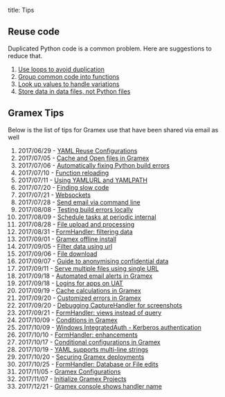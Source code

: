title: Tips

## Reuse code

Duplicated Python code is a common problem. Here are suggestions to reduce that.

1. [Use loops to avoid duplication](reuse-loops.md)
1. [Group common code into functions](reuse-functions.md)
1. [Look up values to handle variations](reuse-dicts.md)
1. [Store data in data files, not Python files](reuse-data-files.md)

## Gramex Tips

Below is the list of tips for Gramex use that have been shared via email as well

1. 2017/06/29 - [YAML Reuse Configurations](yaml-reuse-configurations.md)
1. 2017/07/05 - [Cache and Open files in Gramex](gramex-cache-open.md)
1. 2017/07/06 - [Automatically fixing Python build errors](fixing-python-build-errors.md)
1. 2017/07/10 - [Function reloading](function-reloading.md)
1. 2017/07/11 - [Using YAMLURL and YAMLPATH](using-yamlurl-yamlpath.md)
1. 2017/07/20 - [Finding slow code](finding-slow-code.md)
1. 2017/07/21 - [Websockets](websockets.md)
1. 2017/07/28 - [Send email via command line](send-email-command-line.md)
1. 2017/08/08 - [Testing build errors locally](testing-build-errors-locally.md)
1. 2017/08/09 - [Schedule tasks at periodic internal](schedule-tasks.md)
1. 2017/08/28 - [File upload and processing](file-upload-processing.md)
1. 2017/08/31 - [FormHandler: filtering data](formhandler-filtering-data-with-ease.md)
1. 2017/09/01 - [Gramex offline install](gramex-offline-install.md)
1. 2017/09/05 - [Filter data using url](filter-data-using-url.md)
1. 2017/09/06 - [File download](file-download.md)
1. 2017/09/07 - [Guide to anonymising confidential data](guide-to-anonymising-data.md)
1. 2017/09/11 - [Serve multiple files using single URL](serve-multiple-files-under-a-single-url.md)
1. 2017/09/18 - [Automated email alerts in Gramex](automated-email-alters-in-gramex.md)
1. 2017/09/18 - [Logins for apps on UAT](logins-for-apps-on-uat.md)
1. 2017/09/19 - [Cache calculations in Gramex](cache-calculations-in-gramex.md)
1. 2017/09/20 - [Customized errors in Gramex](customized-errors-in-gramex.md)
1. 2017/09/20 - [Debugging CaptureHandler for screenshots](debugging-capturehandler-for-screenshots.md)
1. 2017/09/21 - [FormHandler: views instead of query](views-instead-of-query-in-formhandler.md)
1. 2017/10/09 - [Conditions in Gramex](conditions-in-gramex-yaml.md)
1. 2017/10/09 - [Windows IntegratedAuth - Kerberos authentication](windows-integratedauth.md)
1. 2017/10/10 - [FormHandler: enhancements](formhandler-enhancements.md)
1. 2017/10/17 - [Conditional configurations in Gramex](conditional-configurations-in-gramex.md)
1. 2017/10/19 - [YAML supports multi-line strings](yaml-supports-multi-line-strings.md)
1. 2017/10/20 - [Securing Gramex deployments](securing-gramex-deployments.md)
1. 2017/10/25 - [FormHandler: Database or File edits](database-or-file-edits-via-formhandler.md)
1. 2017/11/05 - [Gramex Configurations](gramex-configurations.md)
1. 2017/11/07 - [Initialize Gramex Projects](initialize-gramex-projects.md)
1. 2017/12/21 - [Gramex console shows handler name](debug-console-shows-handler.md)
